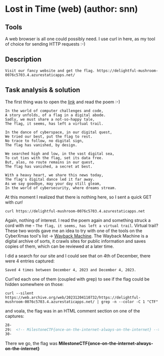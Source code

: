 # Lost in Time (web) (author: snn)

## Tools

A web browser is all one could possibly need. I use curl in here, as my tool of choice for sending HTTP requests :-)

## Description

```shell
Visit our fancy website and get the flag. https://delightful-mushroom-0076c5703.4.azurestaticapps.net/
```

## Task analysis & solution

The first thing was to open the [link](https://delightful-mushroom-0076c5703.4.azurestaticapps.net) and read the poem :-)

```
In the world of computer challenges and code,
A story unfolds, of a flag in a digital abode.
Sadly, we must share a not-so-happy tale,
The flag, it seems, has left a virtual trail.

In the dance of cyberspace, in our digital quest,
We tried our best, put the flag to rest.
No trace to follow, no digital sign,
The flag has vanished, by design.

We searched high and low, in the vast digital sea,
To cut ties with the flag, set its data free.
But, alas, no route remains in our quest,
The flag has vanished, a secret at best.

With a heavy heart, we share this news today,
The flag's digital dance led it far away.
As we say goodbye, may your day still gleam,
In the world of cybersecurity, where dreams stream.
```

At this moment I realized that there is nothing here, so I sent a quick GET with *curl*

```shell
curl https://delightful-mushroom-0076c5703.4.azurestaticapps.net
```

Again, nothing of interest. I read the poem again and something struck a cord with me - `The flag, it seems, has left a virtual trail`. Virtual trail? These two words gave me an idea to try with one of the tools on the CyberXmas tool's list -> [Wayback Machine](https://web.archive.org). The Wayback Machine is a digital archive of sorts, it crawls sites for public information and saves copies of them, which can be reviewed at a later time.

I did a search for our site and I could see that on 4th of December, there were 4 entries captured:

```web
Saved 4 times between December 4, 2023 and December 4, 2023.
```

Curl'ed each one of them (coupled with grep) to see if the flag could be hidden somewhere on those:

```shell
curl --silent https://web.archive.org/web/20231204110732/https://delightful-mushroom-0076c5703.4.azurestaticapps.net/ | grep -n --color -C 1 "CTF"
```


and voala, the flag was in an HTML comment section on one of the captures: 

```html
28-
29:  <!-- MilestoneCTF{once-on-the-internet-always-on-the-internet} -->
30-
```

There we go, the flag was **MilestoneCTF{once-on-the-internet-always-on-the-internet}**
